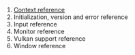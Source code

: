 
1. [Context reference](https://hectarea1996.github.io/cl-glfw/context.html)
2. Initialization, version and error reference
3. Input reference
4. Monitor reference
5. Vulkan support reference
6. Window reference
